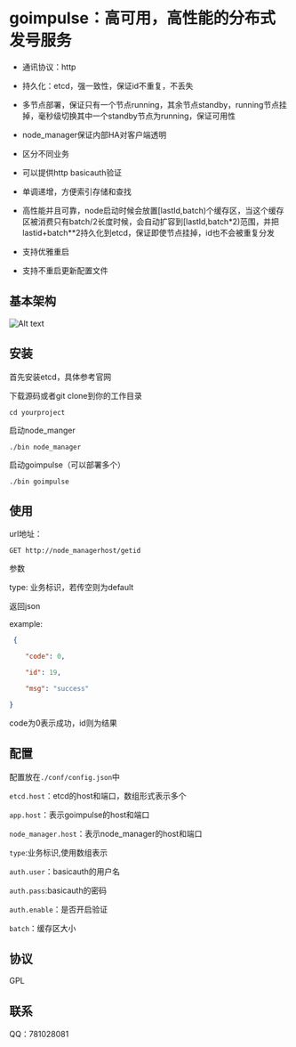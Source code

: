 # goimpulse：高可用，高性能的分布式发号服务

* 通讯协议：http

* 持久化：etcd，强一致性，保证id不重复，不丢失

* 多节点部署，保证只有一个节点running，其余节点standby，running节点挂掉，毫秒级切换其中一个standby节点为running，保证可用性

* node_manager保证内部HA对客户端透明

* 区分不同业务

* 可以提供http basicauth验证

* 单调递增，方便索引存储和查找

* 高性能并且可靠，node启动时候会放置[lastId,batch)个缓存区，当这个缓存区被消费只有batch/2长度时候，会自动扩容到[lastId,batch*2)范围，并把lastid+batch**2持久化到etcd，保证即使节点挂掉，id也不会被重复分发

* 支持优雅重启

* 支持不重启更新配置文件

## 基本架构

![Alt text](http://static.qiziwang.net/8BCBBC07-8E6D-444C-B1C2-AA78CD300E53.png)

## 安装

首先安装etcd，具体参考官网

下载源码或者git clone到你的工作目录

`cd yourproject`

启动node_manger

```./bin node_manager```

启动goimpulse（可以部署多个）

`./bin goimpulse`

## 使用

url地址：

`GET http://node_managerhost/getid`

参数 

type: 业务标识，若传空则为default

返回json 

example:

```json
 {

    "code": 0,

    "id": 19,

    "msg": "success"

}
```

code为0表示成功，id则为结果

## 配置

配置放在`./conf/config.json`中

`etcd.host`：etcd的host和端口，数组形式表示多个

`app.host`：表示goimpulse的host和端口

`node_manager.host`：表示node_manager的host和端口

`type`:业务标识,使用数组表示

`auth.user`：basicauth的用户名

`auth.pass`:basicauth的密码

`auth.enable`：是否开启验证

`batch`：缓存区大小

## 协议

GPL

## 联系

QQ：781028081

